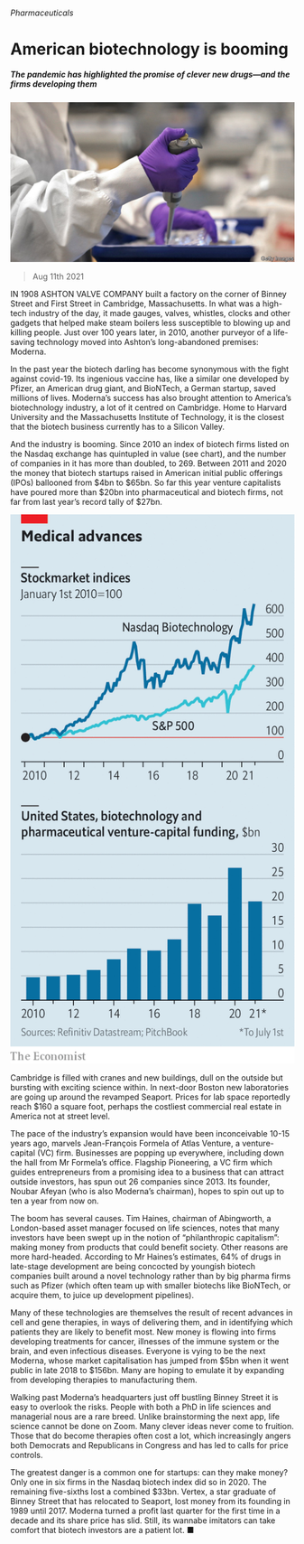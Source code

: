 ###### Pharmaceuticals

# American biotechnology is booming 

##### The pandemic has highlighted the promise of clever new drugs—and the firms developing them 

![image](images/20210814_usp502.jpg) 

> Aug 11th 2021 

IN 1908 ASHTON VALVE COMPANY built a factory on the corner of Binney Street and First Street in Cambridge, Massachusetts. In what was a high-tech industry of the day, it made gauges, valves, whistles, clocks and other gadgets that helped make steam boilers less susceptible to blowing up and killing people. Just over 100 years later, in 2010, another purveyor of a life-saving technology moved into Ashton’s long-abandoned premises: Moderna.

In the past year the biotech darling has become synonymous with the fight against covid-19. Its ingenious  vaccine has, like a similar one developed by Pfizer, an American drug giant, and BioNTech, a German startup, saved millions of lives. Moderna’s success has also brought attention to America’s biotechnology industry, a lot of it centred on Cambridge. Home to Harvard University and the Massachusetts Institute of Technology, it is the closest that the biotech business currently has to a Silicon Valley.


And the industry is booming. Since 2010 an index of biotech firms listed on the Nasdaq exchange has quintupled in value (see chart), and the number of companies in it has more than doubled, to 269. Between 2011 and 2020 the money that biotech startups raised in American initial public offerings (IPOs) ballooned from $4bn to $65bn. So far this year venture capitalists have poured more than $20bn into pharmaceutical and biotech firms, not far from last year’s record tally of $27bn.

![image](images/20210814_wbc188.png) 


Cambridge is filled with cranes and new buildings, dull on the outside but bursting with exciting science within. In next-door Boston new laboratories are going up around the revamped Seaport. Prices for lab space reportedly reach $160 a square foot, perhaps the costliest commercial real estate in America not at street level.

The pace of the industry’s expansion would have been inconceivable 10-15 years ago, marvels Jean-François Formela of Atlas Venture, a venture-capital (VC) firm. Businesses are popping up everywhere, including down the hall from Mr Formela’s office. Flagship Pioneering, a VC firm which guides entrepreneurs from a promising idea to a business that can attract outside investors, has spun out 26 companies since 2013. Its founder, Noubar Afeyan (who is also Moderna’s chairman), hopes to spin out up to ten a year from now on.

The boom has several causes. Tim Haines, chairman of Abingworth, a London-based asset manager focused on life sciences, notes that many investors have been swept up in the notion of “philanthropic capitalism”: making money from products that could benefit society. Other reasons are more hard-headed. According to Mr Haines’s estimates, 64% of drugs in late-stage development are being concocted by youngish biotech companies built around a novel technology rather than by big pharma firms such as Pfizer (which often team up with smaller biotechs like BioNTech, or acquire them, to juice up development pipelines).

Many of these technologies are themselves the result of recent advances in cell and gene therapies, in ways of delivering them, and in identifying which patients they are likely to benefit most. New money is flowing into firms developing treatments for cancer, illnesses of the immune system or the brain, and even infectious diseases. Everyone is vying to be the next Moderna, whose market capitalisation has jumped from $5bn when it went public in late 2018 to $156bn. Many are hoping to emulate it by expanding from developing therapies to manufacturing them.

Walking past Moderna’s headquarters just off bustling Binney Street it is easy to overlook the risks. People with both a PhD in life sciences and managerial nous are a rare breed. Unlike brainstorming the next app, life science cannot be done on Zoom. Many clever ideas never come to fruition. Those that do become therapies often cost a lot, which increasingly angers both Democrats and Republicans in Congress and has led to calls for price controls.

The greatest danger is a common one for startups: can they make money? Only one in six firms in the Nasdaq biotech index did so in 2020. The remaining five-sixths lost a combined $33bn. Vertex, a star graduate of Binney Street that has relocated to Seaport, lost money from its founding in 1989 until 2017. Moderna turned a profit last quarter for the first time in a decade and its share price has slid. Still, its wannabe imitators can take comfort that biotech investors are a patient lot. ■

